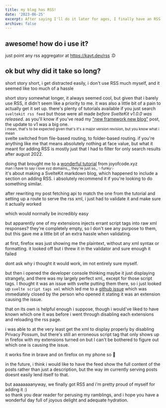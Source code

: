 ```yaml
---
title: my blog has RSS!
date: '2023-06-25'
excerpt: After saying I'll do it later for ages, I finally have an RSS feed for my blog!
archive: false
---
```


## awesome! how do i use it?

just point any rss aggregator at https://kayt.dev/rss :D

## ok but why did it take so long?

short story short, i get distracted easily, i don't use RSS much myself, and it seemed like too much of a hassle

short story somewhat longer, it always seemed cool, but given that i barely use RSS, it didn't seem like a priority to me. it was also a little bit of a pain to actually get it set up. there's plenty of tutorials available if you just search `sveltekit rss feed` but those were all made *before SvelteKit v1.0.0 was released*. as you'll know if you've read my ["new framework new blog"](/blog/svelte-1.0-blog) post, the update to v1 was a big one. <br><small>i mean, that's to be expected given that's it's a major version revision, but you know what i mean</small><br>svelte switched from file-based routing, to folder-based routing. if you're anything like me that means absolutely nothing at face value, but what it meant for adding RSS is mostly just that I had to filter for only search results after august 2022.

doing that brought me to a [wonderful tutorial](https://joyofcode.xyz/sveltekit-markdown-blog) from joyofcode.xyz<br><small>man i have to say i love xyz domains,,, they're just so,, ✨funky✨</small><br>it's about making a SvelteKit markdown blog, which happened to include a section on adding RSS. i absolutely recommend it if you're looking to do something similar.

after rewriting my post fetching api to match the one from the tutorial and setting up a route to serve the rss xml, i just had to validate it and make sure it actually worked

which would normally be incredibly easy

but apparently one of my extensions injects errant script tags into raw xml responses? they're completely empty, so I don't see any purpose to them, but this gave me a little bit of an extra hassle when validating.

at first, firefox was just showing me the plaintext, without any xml syntax or formatting. it looked off but i threw it in the validator and sure enough it failed

dont ask why i thought it would work, im not entirely sure myself.

but then i opened the developer console thinking maybe it just displaying strangely, and there was my largely perfect xml,, except for those script tags. I thought it was an issue with svelte putting them there, so i just looked up `svelte script tags xml` which led me to a [github issue](https://github.com/sveltejs/kit/issues/9360) which was immediately closed by the person who opened it stating it was an extension causing the issue.

that on its own is helpful enough i suppose, though i would've liked to have known which one it was before i went through disabling each extensions and reloading the rss page.

i was able to at the very least get the xml to display properly by disabling Privacy Possum, but there's still an erroneous script tag that only shows up in firefox with my extensions turned on but I can't be bothered to figure out which one is causing the issue.

it works fine in brave and on firefox on my phone so :shrug:

in the future, i think i would like to have the feed show the full content of the posts rather than just a description, but the way im currently serving posts doesnt easily lend itself to that.

but aaaaaaaanyway, we finally got RSS and i'm pretty proud of myself for adding it :)<br>so thank you dear reader for perusing my ramblings, and i hope you have a wonderful day full of joyous delight and adequate hydration.